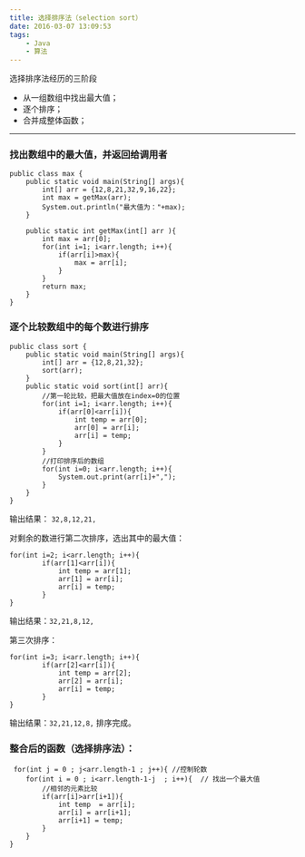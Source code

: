 ```yaml
---
title: 选择排序法（selection sort）
date: 2016-03-07 13:09:53
tags:
	- Java
	- 算法
---
```


选择排序法经历的三阶段
 - 从一组数组中找出最大值；
 - 逐个排序；
 - 合并成整体函数；
 
<!--more-->

---------

### 找出数组中的最大值，并返回给调用者

```
public class max {
	public static void main(String[] args){
		int[] arr = {12,8,21,32,9,16,22};
		int max = getMax(arr);
		System.out.println("最大值为："+max);
	}
	
	public static int getMax(int[] arr ){
		int max = arr[0];
		for(int i=1; i<arr.length; i++){
			if(arr[i]>max){
				max = arr[i];
			}
		}
		return max;
	}
}

```
### 逐个比较数组中的每个数进行排序

```
public class sort {
	public static void main(String[] args){
		int[] arr = {12,8,21,32};
		sort(arr);
	}
	public static void sort(int[] arr){
		//第一轮比较，把最大值放在index=0的位置					
		for(int i=1; i<arr.length; i++){
			if(arr[0]<arr[i]){
				int temp = arr[0];
				arr[0] = arr[i];
				arr[i] = temp;
			}
		}		
		//打印排序后的数组
		for(int i=0; i<arr.length; i++){
			System.out.print(arr[i]+",");
		}
	}
}
```

输出结果： `32,8,12,21,`

对剩余的数进行第二次排序，选出其中的最大值：

```
for(int i=2; i<arr.length; i++){
		if(arr[1]<arr[i]){
			int temp = arr[1];
			arr[1] = arr[i];
			arr[i] = temp;
		}
}
```

输出结果：`32,21,8,12,`

第三次排序：

```
for(int i=3; i<arr.length; i++){
		if(arr[2]<arr[i]){
			int temp = arr[2];
			arr[2] = arr[i];
			arr[i] = temp;
		}
}
```

输出结果：`32,21,12,8,` 排序完成。

### 整合后的函数（选择排序法）：

```   
 for(int j = 0 ; j<arr.length-1 ; j++){ //控制轮数
	for(int i = 0 ; i<arr.length-1-j  ; i++){  // 找出一个最大值  
		//相邻的元素比较
		if(arr[i]>arr[i+1]){
			int temp  = arr[i];
			arr[i] = arr[i+1];
			arr[i+1] = temp;
		}
	}
}
```
